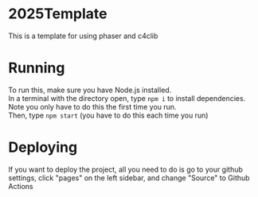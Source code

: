 # 2025Template
This is a template for using phaser and c4clib

# Running
To run this, make sure you have Node.js installed.  
In a terminal with the directory open, type `npm i` to install dependencies. Note you only have to do this the first time you run.  
Then, type `npm start` (you have to do this each time you run)

# Deploying
If you want to deploy the project, all you need to do is go to your github settings, click "pages" on the left sidebar, and change "Source" to Github Actions